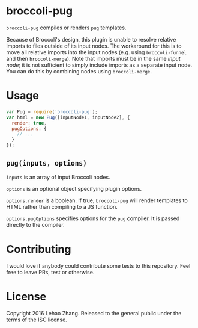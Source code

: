 # broccoli-pug

`broccoli-pug` compiles or renders `pug` templates.

Because of Broccoli's design, this plugin is unable to resolve relative
imports to files outside of its input nodes. The workaround for this is to move
all relative imports into the input nodes (e.g. using `broccoli-funnel` and then
`broccoli-merge`). Note that imports must be in the same _input node_; it is not
sufficient to simply include imports as a separate input node. You can do this
by combining nodes using `broccoli-merge`.

# Usage
```js
var Pug = require('broccoli-pug');
var html = new Pug([inputNode1, inputNode2], {
  render: true,
  pugOptions: {
    // ...
  }
});
```

## `pug(inputs, options)`
`inputs` is an array of input Broccoli nodes.

`options` is an optional object specifying plugin options.

`options.render` is a boolean. If true, `broccoli-pug` will render templates to
HTML rather than compiling to a JS function.

`options.pugOptions` specifies options for the `pug` compiler. It is passed
directly to the compiler.

# Contributing
I would love if anybody could contribute some tests to this repository. Feel free
to leave PRs, test or otherwise.

# License
Copyright 2016 Lehao Zhang. Released to the general public under the terms of
the ISC license.
